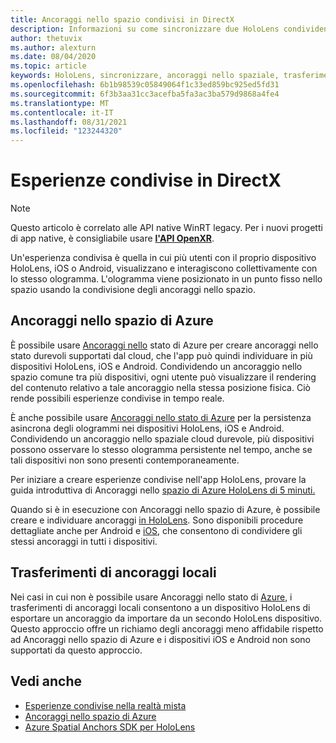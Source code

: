 ```yaml
---
title: Ancoraggi nello spazio condivisi in DirectX
description: Informazioni su come sincronizzare due HoloLens condividendo ancoraggi nello stato locale e di Azure nelle applicazioni DirectX.
author: thetuvix
ms.author: alexturn
ms.date: 08/04/2020
ms.topic: article
keywords: HoloLens, sincronizzare, ancoraggi nello spaziale, trasferimento, multiplayer, visualizzazione, scenario, procedura dettagliata, codice di esempio, Azure, Ancoraggi nello stato di Azure, ASA
ms.openlocfilehash: 6b1b98539c05849064f1c33ed859bc925ed5fd31
ms.sourcegitcommit: 6f3b3aa31cc3acefba5fa3ac3ba579d9868a4fe4
ms.translationtype: MT
ms.contentlocale: it-IT
ms.lasthandoff: 08/31/2021
ms.locfileid: "123244320"
---
```

<!--Unity Note: No Unity specific content in this article. -->
# <a name="shared-experiences-in-directx"></a>Esperienze condivise in DirectX

> [!NOTE]
> Questo articolo è correlato alle API native WinRT legacy.  Per i nuovi progetti di app native, è consigliabile usare **[l'API OpenXR](../native/openxr-getting-started.md)**.

Un'esperienza condivisa è quella in cui più utenti con il proprio dispositivo HoloLens, iOS o Android, visualizzano e interagiscono collettivamente con lo stesso ologramma. L'ologramma viene posizionato in un punto fisso nello spazio usando la condivisione degli ancoraggi nello spazio.

## <a name="azure-spatial-anchors"></a>Ancoraggi nello spazio di Azure

È possibile usare <a href="/azure/spatial-anchors/overview" target="_blank">Ancoraggi nello</a> stato di Azure per creare ancoraggi nello stato durevoli supportati dal cloud, che l'app può quindi individuare in più dispositivi HoloLens, iOS e Android.  Condividendo un ancoraggio nello spazio comune tra più dispositivi, ogni utente può visualizzare il rendering del contenuto relativo a tale ancoraggio nella stessa posizione fisica.  Ciò rende possibili esperienze condivise in tempo reale.

È anche possibile usare <a href="/azure/spatial-anchors/overview" target="_blank">Ancoraggi nello stato di Azure</a> per la persistenza asincrona degli ologrammi nei dispositivi HoloLens, iOS e Android.  Condividendo un ancoraggio nello spaziale cloud durevole, più dispositivi possono osservare lo stesso ologramma persistente nel tempo, anche se tali dispositivi non sono presenti contemporaneamente.

Per iniziare a creare esperienze condivise nell'app HoloLens, provare la guida introduttiva di Ancoraggi nello <a href="/azure/spatial-anchors/quickstarts/get-started-hololens" target="_blank">spazio di Azure HoloLens di 5 minuti.</a>

Quando si è in esecuzione con Ancoraggi nello spazio di Azure, è possibile creare e individuare ancoraggi <a href="/azure/spatial-anchors/concepts/create-locate-anchors-cpp-winrt" target="_blank">in HoloLens</a>.  Sono disponibili procedure dettagliate anche per Android e <a href="/azure/spatial-anchors/create-locate-anchors-overview" target="_blank">iOS,</a> che consentono di condividere gli stessi ancoraggi in tutti i dispositivi.

## <a name="local-anchor-transfers"></a>Trasferimenti di ancoraggi locali

Nei casi in cui non è possibile usare Ancoraggi nello stato di [Azure,](../../out-of-scope/local-anchor-transfers-in-directx.md) i trasferimenti di ancoraggi locali consentono a un dispositivo HoloLens di esportare un ancoraggio da importare da un secondo HoloLens dispositivo.  Questo approccio offre un richiamo degli ancoraggi meno affidabile rispetto ad Ancoraggi nello spazio di Azure e i dispositivi iOS e Android non sono supportati da questo approccio.

## <a name="see-also"></a>Vedi anche

* [Esperienze condivise nella realtà mista](shared-experiences-in-mixed-reality.md)
* <a href="/azure/spatial-anchors" target="_blank">Ancoraggi nello spazio di Azure</a>
* <a href="/cpp/api/spatial-anchors/winrt/" target="_blank">Azure Spatial Anchors SDK per HoloLens</a>